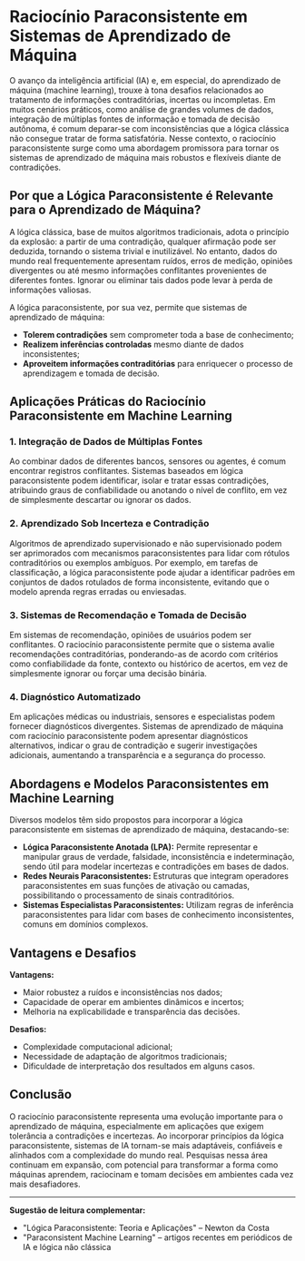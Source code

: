 
# Raciocínio Paraconsistente em Sistemas de Aprendizado de Máquina

O avanço da inteligência artificial (IA) e, em especial, do aprendizado de máquina (machine learning), trouxe à tona desafios relacionados ao tratamento de informações contraditórias, incertas ou incompletas. Em muitos cenários práticos, como análise de grandes volumes de dados, integração de múltiplas fontes de informação e tomada de decisão autônoma, é comum deparar-se com inconsistências que a lógica clássica não consegue tratar de forma satisfatória. Nesse contexto, o raciocínio paraconsistente surge como uma abordagem promissora para tornar os sistemas de aprendizado de máquina mais robustos e flexíveis diante de contradições.

## Por que a Lógica Paraconsistente é Relevante para o Aprendizado de Máquina?

A lógica clássica, base de muitos algoritmos tradicionais, adota o princípio da explosão: a partir de uma contradição, qualquer afirmação pode ser deduzida, tornando o sistema trivial e inutilizável. No entanto, dados do mundo real frequentemente apresentam ruídos, erros de medição, opiniões divergentes ou até mesmo informações conflitantes provenientes de diferentes fontes. Ignorar ou eliminar tais dados pode levar à perda de informações valiosas.

A lógica paraconsistente, por sua vez, permite que sistemas de aprendizado de máquina:

- **Tolerem contradições** sem comprometer toda a base de conhecimento;
- **Realizem inferências controladas** mesmo diante de dados inconsistentes;
- **Aproveitem informações contraditórias** para enriquecer o processo de aprendizagem e tomada de decisão.

## Aplicações Práticas do Raciocínio Paraconsistente em Machine Learning

### 1. Integração de Dados de Múltiplas Fontes

Ao combinar dados de diferentes bancos, sensores ou agentes, é comum encontrar registros conflitantes. Sistemas baseados em lógica paraconsistente podem identificar, isolar e tratar essas contradições, atribuindo graus de confiabilidade ou anotando o nível de conflito, em vez de simplesmente descartar ou ignorar os dados.

### 2. Aprendizado Sob Incerteza e Contradição

Algoritmos de aprendizado supervisionado e não supervisionado podem ser aprimorados com mecanismos paraconsistentes para lidar com rótulos contraditórios ou exemplos ambíguos. Por exemplo, em tarefas de classificação, a lógica paraconsistente pode ajudar a identificar padrões em conjuntos de dados rotulados de forma inconsistente, evitando que o modelo aprenda regras erradas ou enviesadas.

### 3. Sistemas de Recomendação e Tomada de Decisão

Em sistemas de recomendação, opiniões de usuários podem ser conflitantes. O raciocínio paraconsistente permite que o sistema avalie recomendações contraditórias, ponderando-as de acordo com critérios como confiabilidade da fonte, contexto ou histórico de acertos, em vez de simplesmente ignorar ou forçar uma decisão binária.

### 4. Diagnóstico Automatizado

Em aplicações médicas ou industriais, sensores e especialistas podem fornecer diagnósticos divergentes. Sistemas de aprendizado de máquina com raciocínio paraconsistente podem apresentar diagnósticos alternativos, indicar o grau de contradição e sugerir investigações adicionais, aumentando a transparência e a segurança do processo.

## Abordagens e Modelos Paraconsistentes em Machine Learning

Diversos modelos têm sido propostos para incorporar a lógica paraconsistente em sistemas de aprendizado de máquina, destacando-se:

- **Lógica Paraconsistente Anotada (LPA):** Permite representar e manipular graus de verdade, falsidade, inconsistência e indeterminação, sendo útil para modelar incertezas e contradições em bases de dados.
- **Redes Neurais Paraconsistentes:** Estruturas que integram operadores paraconsistentes em suas funções de ativação ou camadas, possibilitando o processamento de sinais contraditórios.
- **Sistemas Especialistas Paraconsistentes:** Utilizam regras de inferência paraconsistentes para lidar com bases de conhecimento inconsistentes, comuns em domínios complexos.

## Vantagens e Desafios

**Vantagens:**
- Maior robustez a ruídos e inconsistências nos dados;
- Capacidade de operar em ambientes dinâmicos e incertos;
- Melhoria na explicabilidade e transparência das decisões.

**Desafios:**
- Complexidade computacional adicional;
- Necessidade de adaptação de algoritmos tradicionais;
- Dificuldade de interpretação dos resultados em alguns casos.

## Conclusão

O raciocínio paraconsistente representa uma evolução importante para o aprendizado de máquina, especialmente em aplicações que exigem tolerância a contradições e incertezas. Ao incorporar princípios da lógica paraconsistente, sistemas de IA tornam-se mais adaptáveis, confiáveis e alinhados com a complexidade do mundo real. Pesquisas nessa área continuam em expansão, com potencial para transformar a forma como máquinas aprendem, raciocinam e tomam decisões em ambientes cada vez mais desafiadores.

___

**Sugestão de leitura complementar:**  
- "Lógica Paraconsistente: Teoria e Aplicações" – Newton da Costa  
- "Paraconsistent Machine Learning" – artigos recentes em periódicos de IA e lógica não clássica

